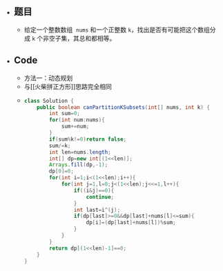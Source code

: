 - ## 题目
	- 给定一个整数数组  `nums` 和一个正整数 `k`，找出是否有可能把这个数组分成 `k` 个非空子集，其总和都相等。
- ## Code
	- 方法一：动态规划
	- 与[[火柴拼正方形]]思路完全相同
	- ```java
	  class Solution {
	      public boolean canPartitionKSubsets(int[] nums, int k) {
	          int sum=0;
	          for(int num:nums){
	              sum+=num;
	          }
	          if(sum%k!=0)return false;
	          sum/=k;
	          int len=nums.length;
	          int[] dp=new int[(1<<len)];
	          Arrays.fill(dp,-1);
	          dp[0]=0;
	          for(int i=1;i<(1<<len);i++){
	              for(int j=1,l=0;j<(1<<len);j<<=1,l++){
	                  if((i&j)==0){
	                      continue;
	                  }
	                  int last=i^(j);
	                  if(dp[last]>=0&&dp[last]+nums[l]<=sum){
	                      dp[i]=(dp[last]+nums[l])%sum;
	                  }
	              }
	          }
	          return dp[(1<<len)-1]==0;
	      }
	  }
	  ```